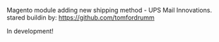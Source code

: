 Magento module adding new shipping method - UPS Mail Innovations.
stared buildin by: https://github.com/tomfordrumm

In development!
